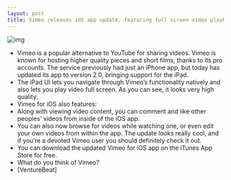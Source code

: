 ```yaml
---
layout: post
title: Vimeo releases iOS app update, featuring full screen video playback on iPad
---
```

![img](http://media.idownloadblog.com/wp-content/uploads/2012/02/vimeo-ipad.jpg)
* Vimeo is a popular alternative to YouTube for sharing videos. Vimeo is known for hosting higher quality pieces and short films, thanks to its pro accounts. The service previously had just an iPhone app, but today has updated its app to version 2.0, bringing support for the iPad.
* The iPad UI lets you navigate through Vimeo’s functionality natively and also lets you play video full screen. As you can see, it looks very high quality.
* Vimeo for iOS also features:
* Along with viewing video content, you can comment and like other peoples’ videos from inside of the iOS app.
* You can also now browse for videos while watching one, or even edit your own videos from within the app. The update looks really cool, and if you’re a devoted Vimeo user you should definitely check it out.
* You can download the updated Vimeo for iOS app on the iTunes App Store for free.
* What do you think of Vimeo?
* [VentureBeat]

